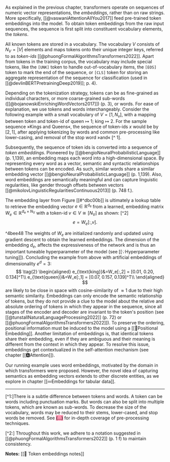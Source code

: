 As explained in the previous chapter, transformers operate on sequences of numeric vector representations, the *embeddings*, rather than on raw strings. More specifically, [[@vaswaniAttentionAllYou2017]] feed pre-trained token embeddings into the model. To obtain token embeddings from the raw input sequences, the sequence is first split into constituent vocabulary elements, the *tokens*. 

All known tokens are stored in a vocabulary. The vocabulary $V$ consists of $N_{V}=|V|$ elements and maps tokens onto their unique integer keys, referred to as *token-ids* [[@phuongFormalAlgorithmsTransformers2022]]. Apart from tokens in the training corpus, the vocabulary may include special tokens, like the $\texttt{[UNK]}$ token to handle out-of-vocabulary items, the $\texttt{[EOS]}$ token to mark the end of the sequence, or $\texttt{[CLS]}$ token for storing an aggregate representation of the sequence for classification (used in [[@devlinBERTPretrainingDeep2019]]; p. 4). 

Depending on the tokenization strategy, tokens can be as fine-grained as individual characters, or more coarse-grained sub-words ([[@bojanowskiEnrichingWordVectors2017]]) (p. 3), or words. For ease of explanation, we use tokens and words interchangeably.
Consider the following example with a small vocabulary of $V=[1,N_v]$, with a mapping between token and token-id of $\text{queen}\mapsto 1$; $\text{king}\mapsto 2$. For the sample sequence »Kings and Queens«, the sequence of token-ids $x$ would be by $[2, 1]$, after applying tokenizing by words and common pre-processing like lower-casing, and removal of the stop word »and« [^ 1].

Subsequently, the sequence of token ids is converted into a sequence of *token embeddings*. Pioneered by [[@bengioNeuralProbabilisticLanguage]] (p. 1,139), an embedding maps each word into a high-dimensional space. By representing every word as a vector, semantic and syntactic relationships between tokens can be encoded. As such, similar words share a similar embedding vector [[@bengioNeuralProbabilisticLanguage]] (p. 1,139). Also, word embeddings are semantically meaningful and can capture linguistic regularities, like gender through offsets between vectors [[@mikolovLinguisticRegularitiesContinuous2013]]  (p. 748 f.). 

The embedding layer from Figure [[#^dbc00b]] is ultimately a lookup table to retrieve the embedding vector $e \in \mathbb{R}^{d_{\mathrm{e}}}$  from a learned, embedding matrix $W_e \in \mathbb{R}^{d_{\mathrm{e}} \times N_{\mathrm{V}}}$ with a token-id $v \in V \cong\left[N_{\mathrm{V}}\right]$ as shown: [^2]
$$
\tag{1}
e=W_e[:, v].
$$

^4bee48
The weights of $W_e$ are initialized randomly and updated using gradient descent to obtain the learned embeddings. The dimension of the embedding $d_e$, affects the expressiveness of the network and is thus an important tuneable hyperparameter of the model (see [[💡Hyperparameter tuning]]). Concluding the example from above with artificial embeddings of dimensionality $e^d=3$:
$$
\tag{2}
\begin{aligned}
e_{\text{king}}&=W_e[:,2] = [0.01, 0.20, 0.134]^T\\
e_{\text{queen}}&=W_e[:,1] = [0.07, 0.157, 0.139]^T\\
\end{aligned}
$$
are likely to be close in space with cosine-similarity of $\approx 1$ due to their high semantic similarity. Embeddings can only encode the semantic relationship of tokens, but they do not provide a clue to the model about the relative and absolute ordering of tokens in which they appear in the sequence, since all stages of the encoder and decoder are invariant to the token's position (see [[@tunstallNaturalLanguageProcessing2022]] (p. 72) or [[@phuongFormalAlgorithmsTransformers2022]]). To preserve the ordering, positional information must be induced to the model using a [[🧵Positional Embedding]]. Another limitation of embeddings is, that identical tokens share their embedding, even if they are ambiguous and their meaning is different from the context in which they appear. To resolve this issue, embeddings get contextualized in the self-attention mechanism (see chapter [[🅰️Attention]]).

Our running example uses word embeddings, motivated by the domain in which transformers were proposed. However, the novel idea of capturing semantics as embedding vectors extends to other discrete entities, as we explore in chapter [[💤Embeddings for tabular data]].

---

[^1:]There is a subtle difference between tokens and words. A token can be words including punctuation marks. But words can also be split into multiple tokens, which are known as sub-words. To decrease the size of the vocabulary, words may be reduced to their stems, lower-cased, and stop words be removed. See <mark style="background: #FF5582A6;">(...)</mark> for in-depth coverage of pre-processing techniques.

[^2:] Throughout this work, we adhere to a notation suggested in [[@phuongFormalAlgorithmsTransformers2022]] (p. 1 f) to maintain consistency.

**Notes:**
[[🛌 Token embeddings notes]]
